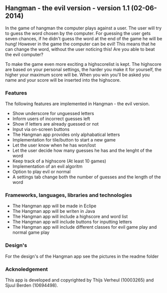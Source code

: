 ## Hangman - the evil version - version 1.1 (02-06-2014)

In the game of hangman the computer plays against a user. The user will try to guess the word chosen by the
computer. For guessing the user gets seven chances, if he didn't guess the word at the end of the game he will be hung! 
However in the game the computer can be evil! This means that he can change the word, without the user noticing this! Are you able to beat the evil computer?

To make the game even more exciting a highscorelist is kept. The highscore are based on your personal settings, the harder you make it for yourself, the higher your maximum score will be. When you win you'll be asked you name and your score will be inserted into the highscore.

### Features

The following features are implemented in Hangman - the evil version.
- Show underscore for unguessed letters
- Inform users of incorrect guesses left
- Show if letters are already guessed or not
- Input via on-screen buttons
- The Hangman app provides only alphabatical letters
- Implementation for tile/button to start a new game
- Let the user know when he has won/lost
- Let the user decide how many guesses he has and the lenght of the word
- Keep track of a highscore (At least 10 games)
- Implementation of an evil algoritm
- Option to play evil or normal
- A settings tab change both the number of guesses and the length of the word

### Frameworks, languages, libraries and technologies

- The Hangman app will be made in Eclipe
- The Hangman app will be writen in Java
- The Hangman app will include a highscore and word list
- The Hangman app will include buttons for inputting letters
- The Hangman app will include different classes for evil game play and normal game play

### Design's

For the design's of the Hangman app see the pictures in the readme folder

### Acknoledgement 

This app is developed and copyrighted by Thijs Verheul (10003265) and Sjuul Berden (10694498).
